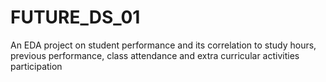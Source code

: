 # FUTURE_DS_01
An EDA project on student performance and its correlation to study hours, previous performance, class attendance and extra curricular activities participation
